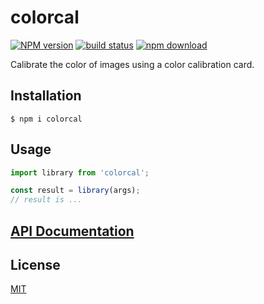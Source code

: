 # colorcal

[![NPM version][npm-image]][npm-url]
[![build status][ci-image]][ci-url]
[![npm download][download-image]][download-url]

Calibrate the color of images using a color calibration card.

## Installation

`$ npm i colorcal`

## Usage

```js
import library from 'colorcal';

const result = library(args);
// result is ...
```

## [API Documentation](https://cheminfo.github.io/colorcal/)

## License

[MIT](./LICENSE)

[npm-image]: https://img.shields.io/npm/v/colorcal.svg
[npm-url]: https://www.npmjs.com/package/colorcal
[ci-image]: https://github.com/cheminfo/colorcal/workflows/Node.js%20CI/badge.svg?branch=master
[ci-url]: https://github.com/cheminfo/colorcal/actions?query=workflow%3A%22Node.js+CI%22
[download-image]: https://img.shields.io/npm/dm/colorcal.svg
[download-url]: https://www.npmjs.com/package/colorcal
